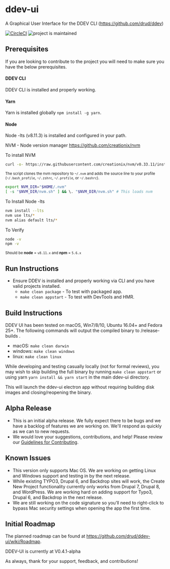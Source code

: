 # ddev-ui

A Graphical User Interface for the DDEV CLI (https://github.com/drud/ddev)

[![CircleCI](https://circleci.com/gh/drud/ddev-ui.svg?style=shield)](https://circleci.com/gh/drud/ddev-ui) ![project is maintained](https://img.shields.io/maintenance/yes/2018.svg)


## Prerequisites

If you are looking to contribute to the project you will need to make sure you have the below prerequisites.

#### DDEV CLI

DDEV CLI is installed and properly working.

#### Yarn

Yarn is installed globally `npm install -g yarn`.

#### Node

Node -lts (v8.11.3) is installed and configured in your path.

NVM - Node version manager https://github.com/creationix/nvm

To install NVM

```sh
curl -o- https://raw.githubusercontent.com/creationix/nvm/v0.33.11/install.sh | bash
```

<sub>The script clones the nvm repository to `~/.nvm` and adds the source line to your profile (`~/.bash_profile`, `~/.zshrc`, `~/.profile`, or `~/.bashrc`).</sub>

```sh
export NVM_DIR="$HOME/.nvm"
[ -s "$NVM_DIR/nvm.sh" ] && \. "$NVM_DIR/nvm.sh" # This loads nvm
```

To Install Node -lts

```sh
nvm install --lts
nvm use lts/*
nvm alias default lts/*
```

To Verify

```sh
node -v
npm -v
```

<sub>Should be **node** = `v8.11.x` and **npm** = `5.6.x`</sub>

## Run Instructions

- Ensure DDEV is installed and properly working via CLI and you have valid projects installed.
  - `make clean package` - To test with packaged app.
  - `make clean appstart` - To test with DevTools and HMR.

## Build Instructions

DDEV UI has been tested on macOS, Win7/8/10, Ubuntu 16.04+ and Fedora 25+. The following commands will output the compiled binary to /release-builds .

- macOS: `make clean darwin`
- windows: `make clean windows`
- linux: `make clean linux`

While developing and testing casually locally (not for formal reviews), you may wish to skip building the full binary by running `make clean appstart` or using yarn `yarn install && yarn start` in the main ddev-ui directory.

This will launch the ddev-ui electron app without requiring building disk images and closing/reopening the binary.

## Alpha Release
- This is an initial alpha release. We fully expect there to be bugs and we have a backlog of features we are working on. We'll respond as quickly as we can to new requests.
- We would love your suggestions, contributions, and help! Please review our [Guidelines for Contributing](https://github.com/drud/ddev/blob/master/CONTRIBUTING.md).

## Known Issues
- This version only supports Mac OS. We are working on getting Linux and Windows support and testing in by the next release.
- While existing TYPO3, Drupal 6, and Backdrop sites will work, the Create New Project functionality currently only works from Drupal 7, Drupal 8, and WordPress. We are working hard on adding support for Typo3, Drupal 6, and Backdrop in the next release.
- We are still working on the code signature so you’ll need to right-click to bypass Mac security settings when opening the app the first time.


## Initial Roadmap

The planned roadmap can be found at
https://github.com/drud/ddev-ui/wiki/Roadmap.

DDEV-UI is currently at V0.4.1-alpha

As always, thank for your support, feedback, and contributions!
